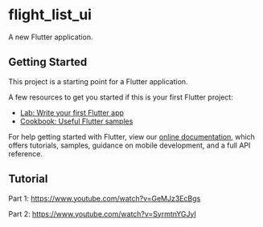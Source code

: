 # flight_list_ui

A new Flutter application.

## Getting Started

This project is a starting point for a Flutter application.

A few resources to get you started if this is your first Flutter project:

- [Lab: Write your first Flutter app](https://flutter.dev/docs/get-started/codelab)
- [Cookbook: Useful Flutter samples](https://flutter.dev/docs/cookbook)

For help getting started with Flutter, view our
[online documentation](https://flutter.dev/docs), which offers tutorials,
samples, guidance on mobile development, and a full API reference.

## Tutorial 

Part 1: https://www.youtube.com/watch?v=GeMJz3EcBgs

Part 2: https://www.youtube.com/watch?v=SyrmtnYGJyI